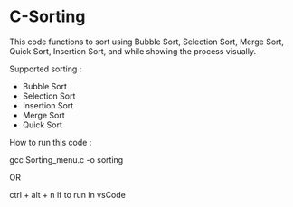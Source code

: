 # C-Sorting
This code functions to sort using Bubble Sort, Selection Sort, Merge Sort, Quick Sort, Insertion Sort, and while showing the process visually.

Supported sorting :
- Bubble Sort
- Selection Sort  
- Insertion Sort  
- Merge Sort  
- Quick Sort  

How to run this code :

gcc Sorting_menu.c -o sorting

OR

ctrl + alt + n if to run in vsCode
